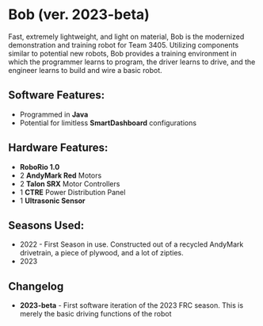 # Bob (ver. 2023-beta) #
Fast, extremely lightweight, and light on material, Bob is the modernized demonstration and training robot for Team 3405. Utilizing components similar to potential new robots, Bob provides a training environment in which the programmer learns to program, the driver learns to drive, and the engineer learns to build and wire a basic robot.


## Software Features: ##
- Programmed in **Java**
- Potential for limitless **SmartDashboard** configurations
 
## Hardware Features: ##
- **RoboRio 1.0**
- 2 **AndyMark Red** Motors
- 2 **Talon SRX** Motor Controllers
- 1 **CTRE** Power Distribution Panel
- 1 **Ultrasonic Sensor**

## Seasons Used: ##
- 2022 - First Season in use. Constructed out of a recycled AndyMark drivetrain, a piece of plywood, and a lot of zipties.
- 2023

## Changelog ##
- **2023-beta** - First software iteration of the 2023 FRC season. This is merely the basic driving functions of the robot
